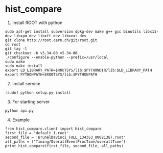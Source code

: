 
# hist_compare

1) Install ROOT with python
```
sudo apt-get install subversion dpkg-dev make g++ gcc binutils libx11-dev libxpm-dev libxft-dev libxext-dev
git clone http://root.cern.ch/git/root.git
cd root
git tag -l
git checkout -b v5-34-08 v5-34-08
./configure --enable-python --prefix=/usr/local
sudo make
sudo make install
export LD_LIBRARY_PATH=$ROOTSYS/lib:$PYTHONDIR/lib:$LD_LIBRARY_PATH
export PYTHONPATH=$ROOTSYS/lib:$PYTHONPATH
```

2) Install service
```
[sudo] python setup.py install
```

3) For starting server
```
python api.py
```

4) Example
```
from hist_compare.client import hist_compare
first_file = 'default_1.root'
second_file = 'BrunelDaVinci_FULL_134363_00021387.root'
all_paths = ['Timing/OverallEventProcTime/overallTime']
print hist_compare(first_file, second_file, all_paths)
```
